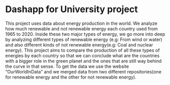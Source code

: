 # Dashapp for University project

This project uses data about energy production in the world. We analyze how much renewable and 
not renewable energy each country used from 1965 to 2020.
Inside these two major types of energy, we go more into deep by analyzing different types of 
renewable energy (e.g: From wind or water) and also different kinds of not renewable energy(e.g: 
Coal and nuclear energy).
This project aims to compare the production of all these types of energies by each country so that 
we can conclude what are the countries with a bigger role in the green planet and the ones that are 
still way behind the curve in that sense. To get the data we use the website “OurWorldInData” and 
we merged data from two different repositories(one for renewable energy and the other for not 
renewable energy).
